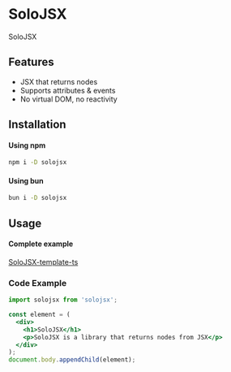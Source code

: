# SoloJSX
SoloJSX

## Features
- JSX that returns nodes
- Supports attributes & events
- No virtual DOM, no reactivity

## Installation

#### Using npm
```bash
npm i -D solojsx
```

#### Using bun
```bash
bun i -D solojsx
```

## Usage
#### Complete example
[SoloJSX-template-ts](https://github.com/eekelof/SoloJSX-template-ts)

### Code Example
```jsx  
import solojsx from 'solojsx';

const element = (
  <div>
    <h1>SoloJSX</h1>
    <p>SoloJSX is a library that returns nodes from JSX</p>
  </div>
);
document.body.appendChild(element);
```

